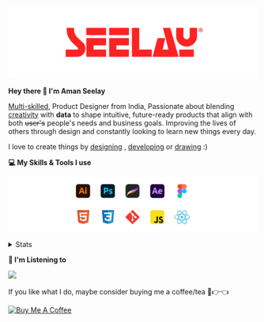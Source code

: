 [![banner](./images/seelay.svg)](https://www.seelay.in)

**Hey there 👋 I'm Aman Seelay**

[Multi-skilled](https://www.seelay.in/#skills), Product Designer from India, Passionate about blending [creativity](https://illustrations.seelay.in) with <b>data</b> to shape intuitive, future-ready products that align with both <s>user's</s> people's needs and business goals. Improving the lives of others through design and constantly looking to learn new things every day.

I love to create things by [designing](https://www.seelay.in/#work) , [developing](https://www.seelay.in/#projects) or [drawing](https://art.seelay.in) :)

**💻 My Skills & Tools I use**

[![banner](./images/skills&tools.svg)](https://www.seelay.in/about)

<details>
  <summary>Stats</summary>

---

<!--START_SECTION:waka-->
![Profile Views](http://img.shields.io/badge/Profile%20Views-2-blue)

**🐱 My GitHub Data** 

> 📦 719.6 kB Used in GitHub's Storage 
 > 
> 🏆 746 Contributions in the Year 2025
 > 
> 💼 Opted to Hire
 > 
> 📜 1 Public Repository 
 > 
> 🔑 26 Private Repository 
 > 
**I'm a Night 🦉** 

```text
🌞 Morning                439 commits         ███░░░░░░░░░░░░░░░░░░░░░░   13.80 % 
🌆 Daytime                407 commits         ███░░░░░░░░░░░░░░░░░░░░░░   12.79 % 
🌃 Evening                931 commits         ███████░░░░░░░░░░░░░░░░░░   29.26 % 
🌙 Night                  1405 commits        ███████████░░░░░░░░░░░░░░   44.15 % 
```
📅 **I'm Most Productive on Sunday** 

```text
Monday                   330 commits         ███░░░░░░░░░░░░░░░░░░░░░░   10.37 % 
Tuesday                  516 commits         ████░░░░░░░░░░░░░░░░░░░░░   16.22 % 
Wednesday                445 commits         ███░░░░░░░░░░░░░░░░░░░░░░   13.98 % 
Thursday                 432 commits         ███░░░░░░░░░░░░░░░░░░░░░░   13.58 % 
Friday                   425 commits         ███░░░░░░░░░░░░░░░░░░░░░░   13.36 % 
Saturday                 373 commits         ███░░░░░░░░░░░░░░░░░░░░░░   11.72 % 
Sunday                   661 commits         █████░░░░░░░░░░░░░░░░░░░░   20.77 % 
```


📊 **This Week I Spent My Time On** 

```text
🕑︎ Time Zone: Asia/Kolkata

💬 Programming Languages: 
Other                    16 hrs 17 mins      █████████████████░░░░░░░░   68.53 % 
Astro                    4 hrs               ████░░░░░░░░░░░░░░░░░░░░░   16.84 % 
TypeScript               1 hr 46 mins        ██░░░░░░░░░░░░░░░░░░░░░░░   07.44 % 
Markdown                 43 mins             █░░░░░░░░░░░░░░░░░░░░░░░░   03.05 % 
MDX                      25 mins             ░░░░░░░░░░░░░░░░░░░░░░░░░   01.79 % 

🔥 Editors: 
Chrome                   15 hrs 43 mins      █████████████████░░░░░░░░   66.13 % 
Cursor                   6 hrs 27 mins       ███████░░░░░░░░░░░░░░░░░░   27.18 % 
Edge                     1 hr 34 mins        ██░░░░░░░░░░░░░░░░░░░░░░░   06.62 % 
VS Code                  1 min               ░░░░░░░░░░░░░░░░░░░░░░░░░   00.08 % 

💻 Operating System: 
Windows                  23 hrs 46 mins      █████████████████████████   100.00 % 
```

**I Mostly Code in JavaScript** 

```text
JavaScript               17 repos            ███████████████░░░░░░░░░░   60.71 % 
HTML                     4 repos             ████░░░░░░░░░░░░░░░░░░░░░   14.29 % 
TypeScript               4 repos             ████░░░░░░░░░░░░░░░░░░░░░   14.29 % 
Java                     2 repos             ██░░░░░░░░░░░░░░░░░░░░░░░   07.14 % 
Astro                    1 repo              █░░░░░░░░░░░░░░░░░░░░░░░░   03.57 % 
```




 Last Updated on 20/05/2025 06:51:41 UTC
<!--END_SECTION:waka-->

---

 </details>

**🎵 I'm Listening to**

<object data="https://now-play.vercel.app/api/generate?uid=7a17a86e-d6b7-43b5-8d9c-1d6dae42a779" >

  <img src="https://now-play.vercel.app/api/generate?uid=7a17a86e-d6b7-43b5-8d9c-1d6dae42a779" />

</object>

If you like what I do, maybe consider buying me a coffee/tea 🥺👉👈

<a href="https://www.buymeacoffee.com/seelay" target="_blank"><img src="https://cdn.buymeacoffee.com/buttons/v2/default-red.png" alt="Buy Me A Coffee" width="150" ></a>
